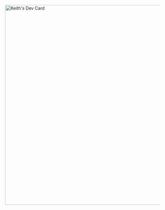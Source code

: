 
<a href="https://app.daily.dev/agnet1991"><img src="https://api.daily.dev/devcards/v2/d4KZnDNzVJwu6pQphbia3.png?type=wide&r=qgh" width="652" alt="Keith's Dev Card"/></a>
<!--
**keithspiteri91/keithspiteri91** is a ✨ _special_ ✨ repository because its `README.md` (this file) appears on your GitHub profile.

Here are some ideas to get you started:

- 🔭 I’m currently working on ...
- 🌱 I’m currently learning ...
- 👯 I’m looking to collaborate on ...
- 🤔 I’m looking for help with ...
- 💬 Ask me about ...
- 📫 How to reach me: ...
- 😄 Pronouns: ...
- ⚡ Fun fact: ...
-->
